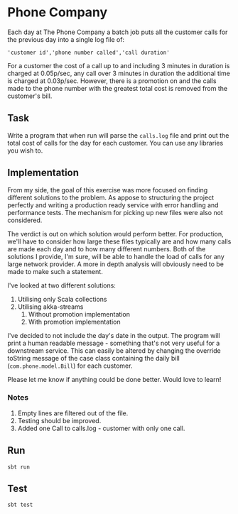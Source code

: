 # Phone Company

Each day at The Phone Company a batch job puts all the customer calls for the previous day into a single log file of:

`'customer id','phone number called','call duration'`

For a customer the cost of a call up to and including 3 minutes in duration is charged at 0.05p/sec, any call over 3 
minutes in duration the additional time is charged at 0.03p/sec. However, there is a promotion on and the calls made 
to the phone number with the greatest total cost is removed from the customer's bill.

## Task

Write a program that when run will parse the `calls.log` file and print out the total cost of calls for the day for 
each customer. You can use any libraries you wish to.

## Implementation

From my side, the goal of this exercise was more focused on finding different solutions to the problem. As appose to 
structuring the project perfectly and writing a production ready service with error handling and performance tests. 
The mechanism for picking up new files were also not considered.

The verdict is out on which solution would perform better. For production, we'll have to consider how large these files 
typically are and how many calls are made each day and to how many different numbers. Both of the solutions I provide, 
I'm sure, will be able to handle the load of calls for any large network provider. A more in depth analysis will 
obviously need to be made to make such a statement. 

I've looked at two different solutions:
1. Utilising only Scala collections
2. Utilising akka-streams
    1. Without promotion implementation
    2. With promotion implementation

I've decided to not include the day's date in the output. The program will print a human readable message - something 
that's not very useful for a downstream service. This can easily be altered by changing the override toString message of 
the case class containing the daily bill (`com.phone.model.Bill`) for each customer.

Please let me know if anything could be done better. Would love to learn!

### Notes

1. Empty lines are filtered out of the file.
2. Testing should be improved.
3. Added one Call to calls.log - customer with only one call.

## Run

`sbt run`

## Test

`sbt test`